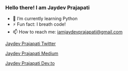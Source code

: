 ### Hello there! I am Jaydev Prajapati

- 🌱 I’m currently learning Python
- ⚡ Fun fact: I breath code!
- 📫 How to reach me: iamjaydevprajapati@gmail.com

[Jaydev Prajapati Twitter](https://twitter.com/iamjaydev_tweet)

[Jaydev Prajapati Medium](https://medium.com/@iamjaydev)

[Jaydev Prajapati Dev.to](https://dev.to/iamjaydev)

<!--
**iamjaydev/iamjaydev** is a ✨ _special_ ✨ repository because its `README.md` (this file) appears on your GitHub profile.

Here are some ideas to get you started:
...
- 👯 I’m looking to collaborate on ...
- 🔭 I’m currently working on 
- 🤔 I’m looking for help with ...
- 💬 Ask me about ...
...
-->

